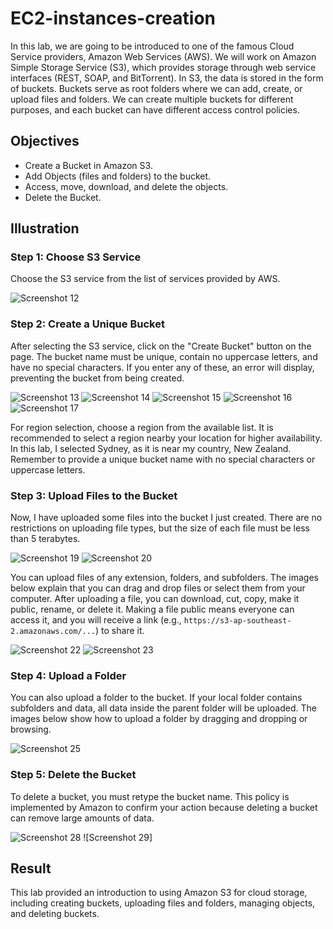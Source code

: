 # EC2-instances-creation

In this lab, we are going to be introduced to one of the famous Cloud Service providers, Amazon Web Services (AWS). We will work on Amazon Simple Storage Service (S3), which provides storage through web service interfaces (REST, SOAP, and BitTorrent). In S3, the data is stored in the form of buckets. Buckets serve as root folders where we can add, create, or upload files and folders. We can create multiple buckets for different purposes, and each bucket can have different access control policies.



## Objectives

- Create a Bucket in Amazon S3.
- Add Objects (files and folders) to the bucket.
- Access, move, download, and delete the objects.
- Delete the Bucket.

## Illustration

### Step 1: Choose S3 Service

Choose the S3 service from the list of services provided by AWS.

![Screenshot 12](link-to-screenshot-12)

### Step 2: Create a Unique Bucket

After selecting the S3 service, click on the "Create Bucket" button on the page. The bucket name must be unique, contain no uppercase letters, and have no special characters. If you enter any of these, an error will display, preventing the bucket from being created.

![Screenshot 13](link-to-screenshot-13)
![Screenshot 14](link-to-screenshot-14)
![Screenshot 15](link-to-screenshot-15)
![Screenshot 16](link-to-screenshot-16)
![Screenshot 17](link-to-screenshot-17)

For region selection, choose a region from the available list. It is recommended to select a region nearby your location for higher availability. In this lab, I selected Sydney, as it is near my country, New Zealand. Remember to provide a unique bucket name with no special characters or uppercase letters.

### Step 3: Upload Files to the Bucket

Now, I have uploaded some files into the bucket I just created. There are no restrictions on uploading file types, but the size of each file must be less than 5 terabytes.

![Screenshot 19](link-to-screenshot-19)
![Screenshot 20](link-to-screenshot-20)

You can upload files of any extension, folders, and subfolders. The images below explain that you can drag and drop files or select them from your computer. After uploading a file, you can download, cut, copy, make it public, rename, or delete it. Making a file public means everyone can access it, and you will receive a link (e.g., `https://s3-ap-southeast-2.amazonaws.com/...`) to share it.

![Screenshot 22](link-to-screenshot-22)
![Screenshot 23](link-to-screenshot-23)

### Step 4: Upload a Folder

You can also upload a folder to the bucket. If your local folder contains subfolders and data, all data inside the parent folder will be uploaded. The images below show how to upload a folder by dragging and dropping or browsing.

![Screenshot 25](link-to-screenshot-25)

### Step 5: Delete the Bucket

To delete a bucket, you must retype the bucket name. This policy is implemented by Amazon to confirm your action because deleting a bucket can remove large amounts of data.

![Screenshot 28](link-to-screenshot-28)
![Screenshot 29]

## Result

This lab provided an introduction to using Amazon S3 for cloud storage, including creating buckets, uploading files and folders, managing objects, and deleting buckets.
